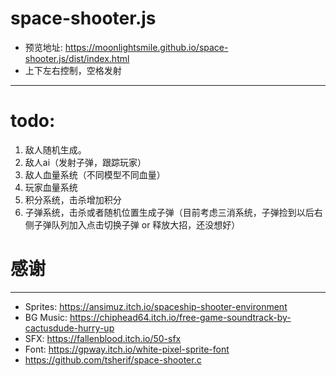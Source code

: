 space-shooter.js
===============
- 预览地址: https://moonlightsmile.github.io/space-shooter.js/dist/index.html
- 上下左右控制，空格发射
-------------
# todo:
1. 敌人随机生成。
2. 敌人ai（发射子弹，跟踪玩家）
3. 敌人血量系统（不同模型不同血量）
4. 玩家血量系统
5. 积分系统，击杀增加积分
6. 子弹系统，击杀或者随机位置生成子弹（目前考虑三消系统，子弹捡到以后右侧子弹队列加入点击切换子弹 or 释放大招，还没想好）

# 感谢
-------------
- Sprites: https://ansimuz.itch.io/spaceship-shooter-environment
- BG Music: https://chiphead64.itch.io/free-game-soundtrack-by-cactusdude-hurry-up
- SFX: https://fallenblood.itch.io/50-sfx
- Font: https://gpway.itch.io/white-pixel-sprite-font
- https://github.com/tsherif/space-shooter.c
